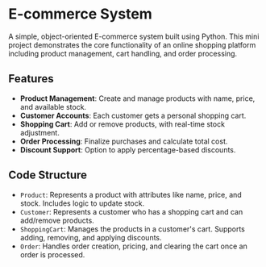 # E-commerce System

A simple, object-oriented E-commerce system built using Python. This mini project demonstrates the core functionality of an online shopping platform including product management, cart handling, and order processing.

## Features

- **Product Management**: Create and manage products with name, price, and available stock.
- **Customer Accounts**: Each customer gets a personal shopping cart.
- **Shopping Cart**: Add or remove products, with real-time stock adjustment.
- **Order Processing**: Finalize purchases and calculate total cost.
- **Discount Support**: Option to apply percentage-based discounts.

## Code Structure

- `Product`: Represents a product with attributes like name, price, and stock. Includes logic to update stock.
- `Customer`: Represents a customer who has a shopping cart and can add/remove products.
- `ShoppingCart`: Manages the products in a customer's cart. Supports adding, removing, and applying discounts.
- `Order`: Handles order creation, pricing, and clearing the cart once an order is processed.

